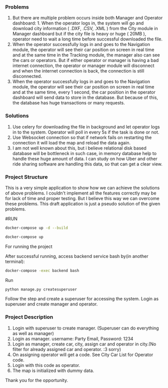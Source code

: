 ### Problems
1. But there are multiple problem occurs inside both Manager and Operator dashboard: 1. When the operator logs in, the system will go and download city information ( .DXF, .CSV, .XML ) from the City module in Manager dashboard but if the city file is heavy or huge ( 20MB ), operator need to wait a long time before successful downloaded the file. 
2. When the operator successfully logs in and goes to the Navigation module, the operator will see their car position on screen in real time and at the same time in the Tracking module, the manager also can see the cars or operators. But if either operator or manager is having a bad internet connection, the operator or manager module will disconnect and when the internet connection is back, the connection is still disconnected. 
3. When the operator successfully logs in and goes to the Navigation module, the operator will see their car position on screen in real time and at the same time, every 1 second, the car position in the operator dashboard will send data to store in the database. But because of this, the database has huge transactions or many requests. 


### Solutions
1. Use celery for downloading the file in background and let operator logs in to the system. Operator will poll in every 5s if the task is done or not.
2. Use Websocket connection so that if network fails on restarting the connection it will load the map and reload the data again.
3. I am not well known about this, but i believe relational disk based database will be bottleneck in such case, in memory database help to handle these huge amount of data. I can study on how Uber and other ride sharing software are handling this data, so that can get a clear view.


### Project Structure
This is a very simple application to show how we can achieve the solutions of above problems.
I couldn't implement all the features correctly may be for lack of time and proper testing.
But I believe this way we can overcome these problems.
This draft application is just a pseudo solution of the given problems.


#RUN
``` bash
docker-compose up -d --build
```
``` bash
docker-compose up
```

For running the project

After successful running, access backend service bash by(in another terminal):
``` bash
docker-compose -exec backend bash
```

Run
```python
python manage.py createsuperuser
```

Follow the step and create a superuser for accessing the system. Login as superuser and create manager and operator.

### Project Description
1. Login with superuser to create manager. (Superuser can do everything as well as manager)
2. Login as manager. username: Party Email, Password: 1234
3. Login as manager, create car, city, assign car and operator in city.(No filter for already assigned car and operator. :3 sorry)
4. On assigning operator will get a code. See City Car List for Operator code.
5. Login with this code as operator.
6. The map is initialized with dummy data.


Thank you for the opportunity.

